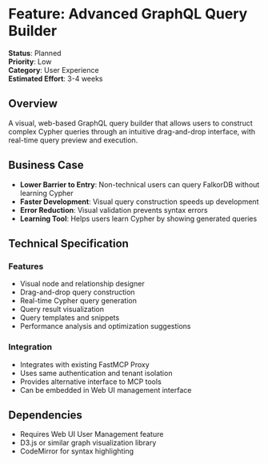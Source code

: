 # Feature: Advanced GraphQL Query Builder

**Status**: Planned  
**Priority**: Low  
**Category**: User Experience  
**Estimated Effort**: 3-4 weeks  

## Overview

A visual, web-based GraphQL query builder that allows users to construct complex Cypher queries through an intuitive drag-and-drop interface, with real-time query preview and execution.

## Business Case

- **Lower Barrier to Entry**: Non-technical users can query FalkorDB without learning Cypher
- **Faster Development**: Visual query construction speeds up development
- **Error Reduction**: Visual validation prevents syntax errors
- **Learning Tool**: Helps users learn Cypher by showing generated queries

## Technical Specification

### Features
- Visual node and relationship designer
- Drag-and-drop query construction
- Real-time Cypher query generation
- Query result visualization
- Query templates and snippets
- Performance analysis and optimization suggestions

### Integration
- Integrates with existing FastMCP Proxy
- Uses same authentication and tenant isolation
- Provides alternative interface to MCP tools
- Can be embedded in Web UI management interface

## Dependencies
- Requires Web UI User Management feature
- D3.js or similar graph visualization library
- CodeMirror for syntax highlighting